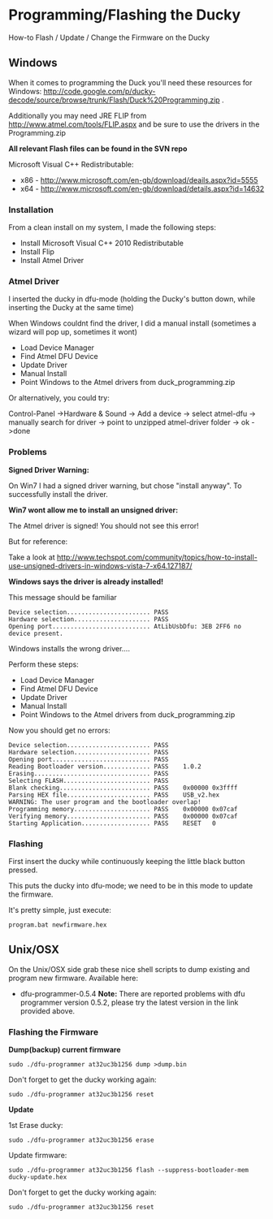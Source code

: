 # Programming/Flashing the Ducky
How-to Flash / Update / Change the Firmware on the Ducky

## Windows

When it comes to programming the Duck you'll need these resources for Windows: http://code.google.com/p/ducky-decode/source/browse/trunk/Flash/Duck%20Programming.zip .

Additionally you may need JRE FLIP from http://www.atmel.com/tools/FLIP.aspx and be sure to use the drivers in the Programming.zip

**All relevant Flash files can be found in the SVN repo**

Microsoft Visual C++ Redistributable:

* x86 - http://www.microsoft.com/en-gb/download/deails.aspx?id=5555
* x64 - http://www.microsoft.com/en-gb/download/details.aspx?id=14632

### Installation
From a clean install on my system, I made the following steps:

* Install Microsoft Visual C++ 2010 Redistributable
* Install Flip
* Install Atmel Driver

### Atmel Driver
I inserted the ducky in dfu-mode (holding the Ducky's button down, while inserting the Ducky at the same time)

When Windows couldnt find the driver, I did a manual install (sometimes a wizard will pop up, sometimes it wont)

* Load Device Manager
* Find Atmel DFU Device
* Update Driver
* Manual Install
* Point Windows to the Atmel drivers from duck_programming.zip

Or alternatively, you could try:

Control-Panel ->Hardware & Sound -> Add a device -> select atmel-dfu -> manually search for driver -> point to unzipped atmel-driver folder -> ok ->done

### Problems
**Signed Driver Warning:**

On Win7 I had a signed driver warning, but chose "install anyway". To successfully install the driver.

**Win7 wont allow me to install an unsigned driver:**

The Atmel driver is signed! You should not see this error!

But for reference:

Take a look at http://www.techspot.com/community/topics/how-to-install-use-unsigned-drivers-in-windows-vista-7-x64.127187/

**Windows says the driver is already installed!**

This message should be familiar

```
Device selection....................... PASS
Hardware selection..................... PASS
Opening port........................... AtLibUsbDfu: 3EB 2FF6 no device present.
```

Windows installs the wrong driver....

Perform these steps:

* Load Device Manager
* Find Atmel DFU Device
* Update Driver
* Manual Install
* Point Windows to the Atmel drivers from duck_programming.zip

Now you should get no errors:

```
Device selection....................... PASS
Hardware selection..................... PASS
Opening port........................... PASS
Reading Bootloader version............. PASS    1.0.2
Erasing................................ PASS
Selecting FLASH........................ PASS
Blank checking......................... PASS    0x00000 0x3ffff
Parsing HEX file....................... PASS    USB_v2.hex
WARNING: The user program and the bootloader overlap!
Programming memory..................... PASS    0x00000 0x07caf
Verifying memory....................... PASS    0x00000 0x07caf
Starting Application................... PASS    RESET   0
```

### Flashing
First insert the ducky while continuously keeping the little black button pressed.

This puts the ducky into dfu-mode; we need to be in this mode to update the firmware.

It's pretty simple, just execute:
```
program.bat newfirmware.hex 
```

## Unix/OSX

On the Unix/OSX side grab these nice shell scripts to dump existing and program new firmware. Available here:

* dfu-programmer-0.5.4
**Note:** There are reported problems with dfu programmer version 0.5.2, please try the latest version in the link provided above.

### Flashing the Firmware
**Dump(backup) current firmware**

```
sudo ./dfu-programmer at32uc3b1256 dump >dump.bin
```

Don't forget to get the ducky working again:

```
sudo ./dfu-programmer at32uc3b1256 reset
```

**Update**

1st Erase ducky:

```
sudo ./dfu-programmer at32uc3b1256 erase
```

Update firmware:

```
sudo ./dfu-programmer at32uc3b1256 flash --suppress-bootloader-mem ducky-update.hex
```

Don't forget to get the ducky working again:
```
sudo ./dfu-programmer at32uc3b1256 reset
```